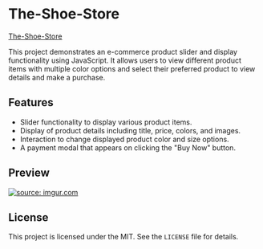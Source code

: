 # The-Shoe-Store
[The-Shoe-Store](https://the-shoe-store-app.netlify.app)


<p> This project demonstrates an e-commerce product slider and display functionality using JavaScript. It allows users to view different product items with multiple color options and select their preferred product to view details and make a purchase.</p>

<h2> Features </h2>
<ul>
  <li> Slider functionality to display various product items.</li>
  <li> Display of product details including title, price, colors, and images.</li>
  <li> Interaction to change displayed product color and size options.</li>
  <li>A payment modal that appears on clicking the "Buy Now" button.</li>
</ul>


<h2> Preview </h2>
<a href="https://imgur.com/37EMJsc"><img src="https://i.imgur.com/37EMJsc.png" title="source: imgur.com" /></a>

<h2> License </h2>
 <p>This project is licensed under the MIT. See the <code>LICENSE</code> file for details.</p>
